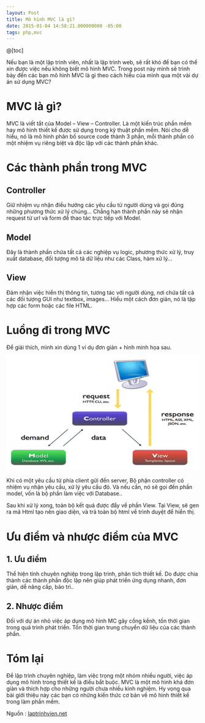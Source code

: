 ```yaml
---
layout: Post
title: Mô hình MVC là gì?
date: 2015-01-04 14:58:21.000000000 -05:00
tags: php,mvc
---
```


@[toc]

Nếu bạn là một lập trình viên, nhất là lập trình web, sẽ rất khó để bạn có thể xin được việc nếu không biết mô hình MVC. Trong post này mình sẽ trình bày đến các bạn mô hình MVC là gì theo cách hiểu của mình qua một vài dự án sử dụng MVC?

# MVC là gì?

MVC là viết tắt của Model – View – Controller. Là một kiến trúc phần mềm hay mô hình thiết kế được sử dụng trong kỹ thuật phần mềm. Nói cho dễ hiểu, nó là mô hình phân bố source code thành 3 phần, mỗi thành phần có một nhiệm vụ riêng biệt và độc lập với các thành phần khác.

# Các thành phần trong MVC

## Controller

Giữ nhiệm vụ nhận điều hướng các yêu cầu từ người dùng và gọi đúng những phương thức xử lý chúng… Chẳng hạn thành phần này sẽ nhận request từ url và form để thao tác trực tiếp với Model.

## Model

Đây là thành phần chứa tất cả các nghiệp vụ logic, phương thức xử lý, truy xuất database, đối tượng mô tả dữ liệu như các Class, hàm xử lý…

## View

Đảm nhận việc hiển thị thông tin, tương tác với người dùng, nơi chứa tất cả các đối tượng GUI như textbox, images… Hiểu một cách đơn giản, nó là tập hợp các form hoặc các file HTML.

# Luồng đi trong MVC

Để giải thích, mình xin dùng 1 ví dụ đơn giản + hình minh họa sau.

![Mô hình MVC](/images/2015/01/mo-hinh-mvc.jpg)

Khi có một yêu cầu từ phía client gửi đến server, Bộ phận controller có nhiệm vụ nhận yêu cầu, xử lý yêu cầu đó. Và nếu cần, nó sẽ gọi đến phần model, vốn là bộ phần làm việc với Database..

Sau khi xử lý xong, toàn bộ kết quả được đẩy về phần View. Tại View, sẽ gen ra mã Html tạo nên giao diện, và trả toàn bộ html về trình duyệt để hiển thị.

# Ưu điểm và nhược điểm của MVC

## 1. Ưu điểm

Thể hiện tính chuyên nghiệp trong lập trình, phân tích thiết kế. Do được chia thành các thành phần độc lập nên giúp phát triển ứng dụng nhanh, đơn giản, dễ nâng cấp, bảo trì..

## 2. Nhược điểm

Đối với dự án nhỏ việc áp dụng mô hình MC gây cồng kềnh, tốn thời gian trong quá trình phát triển. Tốn thời gian trung chuyển dữ liệu của các thành phần.

# Tóm lại

Để lập trình chuyên nghiệp, làm việc trọng một nhóm nhiều người, việc áp dụng mô hình trong thiết kế là điều bắt buộc. MVC là một mô hình khá đơn giản và thích hợp cho những người chưa nhiều kinh nghiệm. Hy vọng qua bài giới thiệu này các bạn có những kiến thức cơ bản về mô hình thiết kế trong làm phần mềm.

Nguồn : [laptrinhvien.net](http://laptrinhvien.net/blog/tim-hieu-mo-hinh-mvc-la-gi/)
